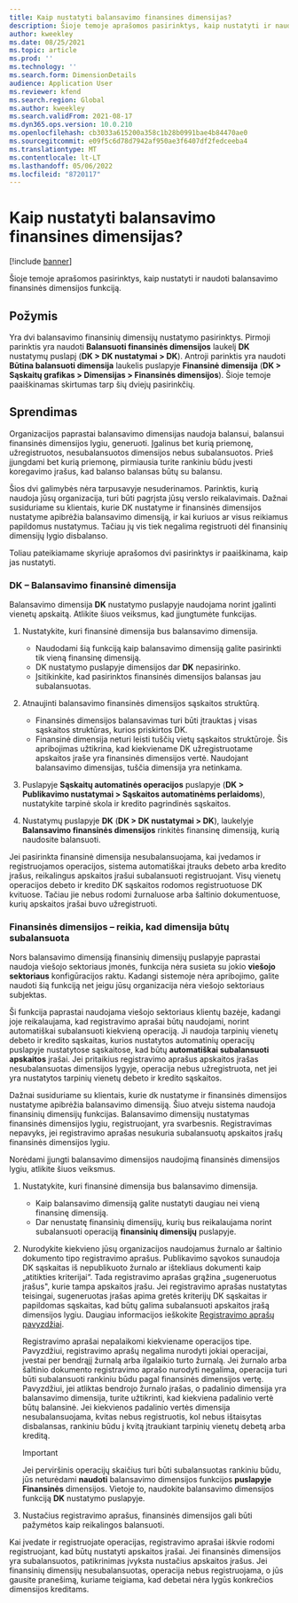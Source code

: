 ```yaml
---
title: Kaip nustatyti balansavimo finansines dimensijas?
description: Šioje temoje aprašomos pasirinktys, kaip nustatyti ir naudoti balansavimo finansinės dimensijos funkciją.
author: kweekley
ms.date: 08/25/2021
ms.topic: article
ms.prod: ''
ms.technology: ''
ms.search.form: DimensionDetails
audience: Application User
ms.reviewer: kfend
ms.search.region: Global
ms.author: kweekley
ms.search.validFrom: 2021-08-17
ms.dyn365.ops.version: 10.0.210
ms.openlocfilehash: cb3033a615200a358c1b28b0991bae4b84470ae0
ms.sourcegitcommit: e09f5c6d78d7942af950ae3f6407df2fedceeba4
ms.translationtype: MT
ms.contentlocale: lt-LT
ms.lasthandoff: 05/06/2022
ms.locfileid: "8720117"
---
```

# <a name="how-do-i-set-up-balancing-financial-dimensions"></a>Kaip nustatyti balansavimo finansines dimensijas?

[!include [banner](../includes/banner.md)]

Šioje temoje aprašomos pasirinktys, kaip nustatyti ir naudoti balansavimo finansinės dimensijos funkciją.

## <a name="symptom"></a>Požymis

Yra dvi balansavimo finansinių dimensijų nustatymo pasirinktys. Pirmoji parinktis yra naudoti **Balansuoti finansinės dimensijos** laukelį **DK** nustatymų puslapį (**DK \> DK nustatymai \> DK**). Antroji parinktis yra naudoti **Būtina balansuoti dimensija** laukelis puslapyje **Finansinė dimensija** (**DK > Sąskaitų grafikas \> Dimensijas \> Finansinės dimensijos**). Šioje temoje paaiškinamas skirtumas tarp šių dviejų pasirinkčių.

## <a name="resolution"></a>Sprendimas

Organizacijos paprastai balansavimo dimensijas naudoja balansui, balansui finansinės dimensijos lygiu, generuoti. Įgalinus bet kurią priemonę, užregistruotos, nesubalansuotos dimensijos nebus subalansuotos. Prieš įjungdami bet kurią priemonę, pirmiausia turite rankiniu būdu įvesti koregavimo įrašus, kad balanso balansas būtų su balansu.

Šios dvi galimybės nėra tarpusavyje nesuderinamos. Parinktis, kurią naudoja jūsų organizacija, turi būti pagrįsta jūsų verslo reikalavimais. Dažnai susiduriame su klientais, kurie DK nustatyme ir finansinės dimensijos nustatyme apibrėžia balansavimo dimensiją, ir kai kuriuos ar visus reikiamus papildomus nustatymus. Tačiau jų vis tiek negalima registruoti dėl finansinių dimensijų lygio disbalanso.

Toliau pateikiamame skyriuje aprašomos dvi pasirinktys ir paaiškinama, kaip jas nustatyti.

### <a name="ledger--balancing-financial-dimension"></a>DK – Balansavimo finansinė dimensija

Balansavimo dimensija **DK** nustatymo puslapyje naudojama norint įgalinti vienetų apskaitą. Atlikite šiuos veiksmus, kad įjungtumėte funkcijas.

1. Nustatykite, kuri finansinė dimensija bus balansavimo dimensija.

    - Naudodami šią funkciją kaip balansavimo dimensiją galite pasirinkti tik vieną finansinę dimensiją.
    - DK nustatymo puslapyje dimensijos dar **DK** nepasirinko.
    - Įsitikinkite, kad pasirinktos finansinės dimensijos balansas jau subalansuotas.

2. Atnaujinti balansavimo finansinės dimensijos sąskaitos struktūrą.

    - Finansinės dimensijos balansavimas turi būti įtrauktas į visas sąskaitos struktūras, kurios priskirtos DK.
    - Finansinė dimensija neturi leisti tuščių vietų sąskaitos struktūroje. Šis apribojimas užtikrina, kad kiekviename DK užregistruotame apskaitos įraše yra finansinės dimensijos vertė. Naudojant balansavimo dimensijas, tuščia dimensija yra netinkama.

3. Puslapyje **Sąskaitų automatinės operacijos** puslapyje (**DK \> Publikavimo nustatymai \> Sąskaitos automatinėms perlaidoms**), nustatykite tarpinė skola ir kredito pagrindinės sąskaitos.
4. Nustatymų puslapyje **DK** (**DK \> DK nustatymai \> DK**), laukelyje **Balansavimo finansinės dimensijos** rinkitės finansinę dimensiją, kurią naudosite balansuoti.

Jei pasirinkta finansinė dimensija nesubalansuojama, kai įvedamos ir registruojamos operacijos, sistema automatiškai įtrauks debeto arba kredito įrašus, reikalingus apskaitos įrašui subalansuoti registruojant. Visų vienetų operacijos debeto ir kredito DK sąskaitos rodomos registruotuose DK kvituose. Tačiau jie nebus rodomi žurnaluose arba šaltinio dokumentuose, kurių apskaitos įrašai buvo užregistruoti.

### <a name="financial-dimensions--require-the-dimension-to-be-balanced"></a>Finansinės dimensijos – reikia, kad dimensija būtų subalansuota

Nors balansavimo dimensiją finansinių dimensijų puslapyje paprastai naudoja viešojo sektoriaus įmonės, funkcija nėra susieta su jokio **viešojo sektoriaus** konfigūracijos raktu. Kadangi sistemoje nėra apribojimo, galite naudoti šią funkciją net jeigu jūsų organizacija nėra viešojo sektoriaus subjektas.

Ši funkcija paprastai naudojama viešojo sektoriaus klientų bazėje, kadangi joje reikalaujama, kad registravimo aprašai būtų naudojami, norint automatiškai subalansuoti kiekvieną operaciją. Ji naudoja tarpinių vienetų debeto ir kredito sąskaitas, kurios nustatytos automatinių operacijų puslapyje nustatytose sąskaitose, kad būtų **automatiškai subalansuoti apskaitos** įrašai. Jei pritaikius registravimo aprašus apskaitos įrašas nesubalansuotas dimensijos lygyje, operacija nebus užregistruota, net jei yra nustatytos tarpinių vienetų debeto ir kredito sąskaitos.

Dažnai susiduriame su klientais, kurie dk nustatyme ir finansinės dimensijos nustatyme apibrėžia balansavimo dimensiją. Šiuo atveju sistema naudoja finansinių dimensijų funkcijas. Balansavimo dimensijų nustatymas finansinės dimensijos lygiu, registruojant, yra svarbesnis. Registravimas nepavyks, jei registravimo aprašas nesukuria subalansuotų apskaitos įrašų finansinės dimensijos lygiu.

Norėdami įjungti balansavimo dimensijos naudojimą finansinės dimensijos lygiu, atlikite šiuos veiksmus.

1. Nustatykite, kuri finansinė dimensija bus balansavimo dimensija.

    - Kaip balansavimo dimensiją galite nustatyti daugiau nei vieną finansinę dimensiją.
    - Dar nenustatę finansinių dimensijų, kurių bus reikalaujama norint subalansuoti operaciją **finansinių dimensijų** puslapyje.

2. Nurodykite kiekvieno jūsų organizacijos naudojamus žurnalo ar šaltinio dokumento tipo registravimo aprašus. Publikavimo sąvokos sunaudoja DK sąskaitas iš nepublikuoto žurnalo ar ištekliaus dokumenti kaip „atitikties kriterijai“. Tada registravimo aprašas grąžina „sugeneruotus įrašus", kurie tampa apskaitos įrašu. Jei registravimo aprašas nustatytas teisingai, sugeneruotas įrašas apima gretės kriterijų DK sąskaitas ir papildomas sąskaitas, kad būtų galima subalansuoti apskaitos įrašą dimensijos lygiu. Daugiau informacijos ieškokite [Registravimo aprašų pavyzdžiai](posting-definitions.md). 
   
   Registravimo aprašai nepalaikomi kiekviename operacijos tipe. Pavyzdžiui, registravimo aprašų negalima nurodyti jokiai operacijai, įvestai per bendrąjį žurnalą arba ilgalaikio turto žurnalą. Jei žurnalo arba šaltinio dokumento registravimo aprašo nurodyti negalima, operacija turi būti subalansuoti rankiniu būdu pagal finansinės dimensijos vertę. Pavyzdžiui, jei atliktas bendrojo žurnalo įrašas, o padalinio dimensija yra balansavimo dimensija, turite užtikrinti, kad kiekviena padalinio vertė būtų balansinė.  Jei kiekvienos padalinio vertės dimensija nesubalansuojama, kvitas nebus registruotis, kol nebus ištaisytas disbalansas, rankiniu būdu į kvitą įtraukiant tarpinių vienetų debetą arba kreditą. 

    > [!IMPORTANT]
    > Jei perviršinis operacijų skaičius turi būti subalansuotas rankiniu būdu, jūs neturėdami **naudoti** balansavimo dimensijos funkcijos **puslapyje Finansinės** dimensijos. Vietoje to, naudokite balansavimo dimensijos funkciją **DK** nustatymo puslapyje.

3. Nustačius registravimo aprašus, finansinės dimensijos gali būti pažymėtos kaip reikalingos balansuoti.

Kai įvedate ir registruojate operacijas, registravimo aprašai iškvie rodomi registruojant, kad būtų nustatyti apskaitos įrašai. Jei finansinės dimensijos yra subalansuotos, patikrinimas įvyksta nustačius apskaitos įrašus. Jei finansinių dimensijų nesubalansuotas, operacija nebus registruojama, o jūs gausite pranešimą, kuriame teigiama, kad debetai nėra lygūs konkrečios dimensijos kreditams.
